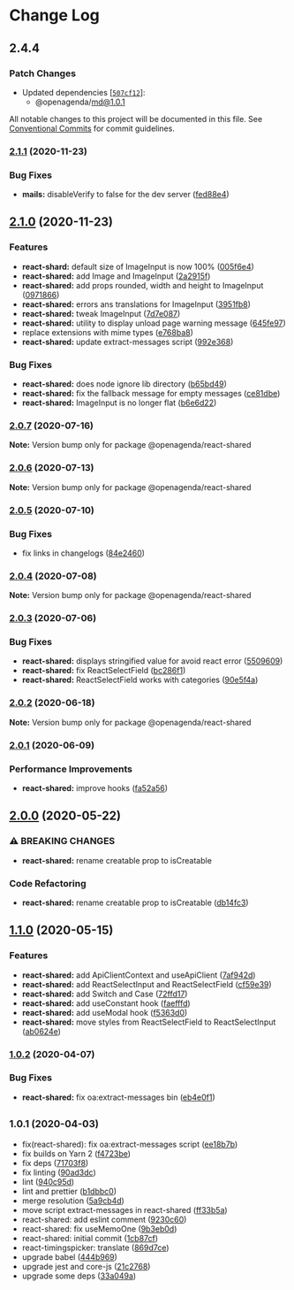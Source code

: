 # Change Log

## 2.4.4

### Patch Changes

- Updated dependencies [[`507cf12`](https://github.com/OpenAgenda/oa/commit/507cf127fef88e6c4e902cc8064fdff47d268c83)]:
  - @openagenda/md@1.0.1

All notable changes to this project will be documented in this file.
See [Conventional Commits](https://conventionalcommits.org) for commit guidelines.

### [2.1.1](https://github.com/OpenAgenda/oa/compare/@openagenda/react-shared@2.1.0...@openagenda/react-shared@2.1.1) (2020-11-23)

### Bug Fixes

- **mails:** disableVerify to false for the dev server ([fed88e4](https://github.com/OpenAgenda/oa/commit/fed88e4b048665027db7ef99aaacaadd18004cf2))

## [2.1.0](https://github.com/OpenAgenda/oa/compare/@openagenda/react-shared@2.0.7...@openagenda/react-shared@2.1.0) (2020-11-23)

### Features

- **react-shard:** default size of ImageInput is now 100% ([005f6e4](https://github.com/OpenAgenda/oa/commit/005f6e42928ecc2a47746cd44fc64adcd7a3539b))
- **react-shared:** add Image and ImageInput ([2a2915f](https://github.com/OpenAgenda/oa/commit/2a2915f1b0f2cf0ce40a43221d964d59d8883d91))
- **react-shared:** add props rounded, width and height to ImageInput ([0971866](https://github.com/OpenAgenda/oa/commit/097186650ba21206091a8f5284cb7002577e8f9a))
- **react-shared:** errors ans translations for ImageInput ([3951fb8](https://github.com/OpenAgenda/oa/commit/3951fb86d578045dccfde7b1cc783d84e2c7fce9))
- **react-shared:** tweak ImageInput ([7d7e087](https://github.com/OpenAgenda/oa/commit/7d7e087f052f133be1d78da2cc1d5964660da35e))
- **react-shared:** utility to display unload page warning message ([645fe97](https://github.com/OpenAgenda/oa/commit/645fe97b53e24785a3cfa57ea394e2ba40fd0565))
- replace extensions with mime types ([e768ba8](https://github.com/OpenAgenda/oa/commit/e768ba8f32baa862ecbf5e3cc88a8f253a546b15))
- **react-shared:** update extract-messages script ([992e368](https://github.com/OpenAgenda/oa/commit/992e3684459bd78ed61cee69e8521037e74076ee))

### Bug Fixes

- **react-shared:** does node ignore lib directory ([b65bd49](https://github.com/OpenAgenda/oa/commit/b65bd497e3f8dfc60ad8578e294b16e4b5faaccc))
- **react-shared:** fix the fallback message for empty messages ([ce81dbe](https://github.com/OpenAgenda/oa/commit/ce81dbe59d44dd267bf0e373e09b91782607cfe5))
- **react-shared:** ImageInput is no longer flat ([b6e6d22](https://github.com/OpenAgenda/oa/commit/b6e6d22e3d0f4c57823d31866f67da0bf6d31489))

### [2.0.7](https://github.com/OpenAgenda/oa/compare/@openagenda/react-shared@2.0.6...@openagenda/react-shared@2.0.7) (2020-07-16)

**Note:** Version bump only for package @openagenda/react-shared

### [2.0.6](https://github.com/OpenAgenda/oa/compare/@openagenda/react-shared@2.0.5...@openagenda/react-shared@2.0.6) (2020-07-13)

**Note:** Version bump only for package @openagenda/react-shared

### [2.0.5](https://github.com/OpenAgenda/oa/compare/@openagenda/react-shared@2.0.4...@openagenda/react-shared@2.0.5) (2020-07-10)

### Bug Fixes

- fix links in changelogs ([84e2460](https://github.com/OpenAgenda/oa/commit/84e24609981f4ee3bb9e34ef52109d74abe97a62))

### [2.0.4](https://github.com/OpenAgenda/oa/compare/@openagenda/react-shared@2.0.3...@openagenda/react-shared@2.0.4) (2020-07-08)

**Note:** Version bump only for package @openagenda/react-shared

### [2.0.3](https://github.com/OpenAgenda/oa/compare/@openagenda/react-shared@2.0.2...@openagenda/react-shared@2.0.3) (2020-07-06)

### Bug Fixes

- **react-shared:** displays stringified value for avoid react error ([5509609](https://github.com/OpenAgenda/oa/commit/55096099df72d9589cad5768191b7815fd7d1ecf))
- **react-shared:** fix ReactSelectField ([bc286f1](https://github.com/OpenAgenda/oa/commit/bc286f1349ad9ce3a653d311408169a03d8d5811))
- **react-shared:** ReactSelectField works with categories ([90e5f4a](https://github.com/OpenAgenda/oa/commit/90e5f4a0eee8557edb70d35af1ab604fcf1c8423))

### [2.0.2](https://github.com/OpenAgenda/oa/compare/@openagenda/react-shared@2.0.1...@openagenda/react-shared@2.0.2) (2020-06-18)

**Note:** Version bump only for package @openagenda/react-shared

### [2.0.1](https://github.com/OpenAgenda/oa/compare/@openagenda/react-shared@2.0.0...@openagenda/react-shared@2.0.1) (2020-06-09)

### Performance Improvements

- **react-shared:** improve hooks ([fa52a56](https://github.com/OpenAgenda/oa/commit/fa52a56b217bdb0726f7b3748b32f58fff6dcffe))

## [2.0.0](https://github.com/OpenAgenda/oa/compare/@openagenda/react-shared@1.1.0...@openagenda/react-shared@2.0.0) (2020-05-22)

### ⚠ BREAKING CHANGES

- **react-shared:** rename creatable prop to isCreatable

### Code Refactoring

- **react-shared:** rename creatable prop to isCreatable ([db14fc3](https://github.com/OpenAgenda/oa/commit/db14fc3ea00cd94c657c07f16d029ce30f78b3ed))

## [1.1.0](https://github.com/OpenAgenda/oa/compare/@openagenda/react-shared@1.0.2...@openagenda/react-shared@1.1.0) (2020-05-15)

### Features

- **react-shared:** add ApiClientContext and useApiClient ([7af942d](https://github.com/OpenAgenda/oa/commit/7af942dfc592de48e6e6b99e3987cc723cb8fbca))
- **react-shared:** add ReactSelectInput and ReactSelectField ([cf59e39](https://github.com/OpenAgenda/oa/commit/cf59e3995f8dbbf59e3e43e6fb3ca1567ec04520))
- **react-shared:** add Switch and Case ([72ffd17](https://github.com/OpenAgenda/oa/commit/72ffd17dff87da51cf349392f22c2c16c9791456))
- **react-shared:** add useConstant hook ([faefffd](https://github.com/OpenAgenda/oa/commit/faefffd5a75d5026ea75adeee7033609d15f7152))
- **react-shared:** add useModal hook ([f5363d0](https://github.com/OpenAgenda/oa/commit/f5363d0af17e08e3d0c521b2a26b22e084269dda))
- **react-shared:** move styles from ReactSelectField to ReactSelectInput ([ab0624e](https://github.com/OpenAgenda/oa/commit/ab0624e231a13a21444eea6ae255a10bc109d056))

### [1.0.2](https://github.com/OpenAgenda/oa/compare/@openagenda/react-shared@1.0.1...@openagenda/react-shared@1.0.2) (2020-04-07)

### Bug Fixes

- **react-shared:** fix oa:extract-messages bin ([eb4e0f1](https://github.com/OpenAgenda/oa/commit/eb4e0f1f0980052055f1525e9e9f0b3261df461d))

## <small>1.0.1 (2020-04-03)</small>

- fix(react-shared): fix oa:extract-messages script ([ee18b7b](https://github.com/OpenAgenda/oa/commit/ee18b7b))
- fix builds on Yarn 2 ([f4723be](https://github.com/OpenAgenda/oa/commit/f4723be))
- fix deps ([71703f8](https://github.com/OpenAgenda/oa/commit/71703f8))
- fix linting ([90ad3dc](https://github.com/OpenAgenda/oa/commit/90ad3dc))
- lint ([940c95d](https://github.com/OpenAgenda/oa/commit/940c95d))
- lint and prettier ([b1dbbc0](https://github.com/OpenAgenda/oa/commit/b1dbbc0))
- merge resolution ([5a9cb4d](https://github.com/OpenAgenda/oa/commit/5a9cb4d))
- move script extract-messages in react-shared ([ff33b5a](https://github.com/OpenAgenda/oa/commit/ff33b5a))
- react-shared: add eslint comment ([9230c60](https://github.com/OpenAgenda/oa/commit/9230c60))
- react-shared: fix useMemoOne ([9b3eb0d](https://github.com/OpenAgenda/oa/commit/9b3eb0d))
- react-shared: initial commit ([1cb87cf](https://github.com/OpenAgenda/oa/commit/1cb87cf))
- react-timingspicker: translate ([869d7ce](https://github.com/OpenAgenda/oa/commit/869d7ce))
- upgrade babel ([444b969](https://github.com/OpenAgenda/oa/commit/444b969))
- upgrade jest and core-js ([21c2768](https://github.com/OpenAgenda/oa/commit/21c2768))
- upgrade some deps ([33a049a](https://github.com/OpenAgenda/oa/commit/33a049a))
